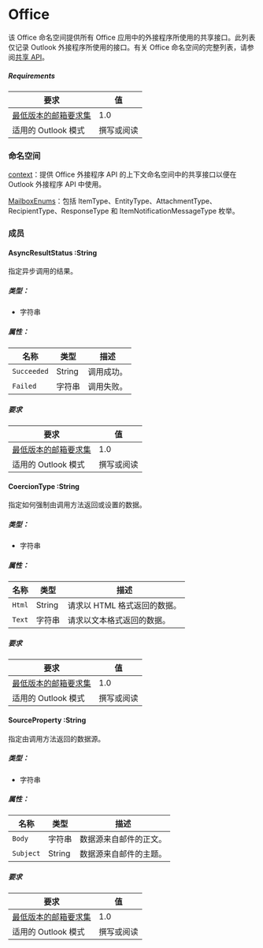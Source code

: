  

# <a name="office"></a>Office

该 Office 命名空间提供所有 Office 应用中的外接程序所使用的共享接口。此列表仅记录 Outlook 外接程序所使用的接口。有关 Office 命名空间的完整列表，请参阅[共享 API](../../shared/shared-api.md)。

##### <a name="requirements"></a>Requirements

|要求| 值|
|---|---|
|[最低版本的邮箱要求集](../tutorial-api-requirement-sets.md)| 1.0|
|适用的 Outlook 模式| 撰写或阅读|

### <a name="namespaces"></a>命名空间

[context](Office.context.md)：提供 Office 外接程序 API 的上下文命名空间中的共享接口以便在 Outlook 外接程序 API 中使用。

[MailboxEnums](Office.MailboxEnums.md)：包括 ItemType、EntityType、AttachmentType、RecipientType、ResponseType 和 ItemNotificationMessageType 枚举。

### <a name="members"></a>成员

####  <a name="asyncresultstatus-:string"></a>AsyncResultStatus :String

指定异步调用的结果。

##### <a name="type:"></a>类型：

*   字符串

##### <a name="properties:"></a>属性：

|名称| 类型| 描述|
|---|---|---|
|`Succeeded`| String|调用成功。|
|`Failed`| 字符串|调用失败。|

##### <a name="requirements"></a>要求

|要求| 值|
|---|---|
|[最低版本的邮箱要求集](../tutorial-api-requirement-sets.md)| 1.0|
|适用的 Outlook 模式| 撰写或阅读|
####  <a name="coerciontype-:string"></a>CoercionType :String

指定如何强制由调用方法返回或设置的数据。

##### <a name="type:"></a>类型：

*   字符串

##### <a name="properties:"></a>属性：

|名称| 类型| 描述|
|---|---|---|
|`Html`| String|请求以 HTML 格式返回的数据。|
|`Text`| 字符串|请求以文本格式返回的数据。|

##### <a name="requirements"></a>要求

|要求| 值|
|---|---|
|[最低版本的邮箱要求集](../tutorial-api-requirement-sets.md)| 1.0|
|适用的 Outlook 模式| 撰写或阅读|
####  <a name="sourceproperty-:string"></a>SourceProperty :String

指定由调用方法返回的数据源。

##### <a name="type:"></a>类型：

*   字符串

##### <a name="properties:"></a>属性：

|名称| 类型| 描述|
|---|---|---|
|`Body`| 字符串|数据源来自邮件的正文。|
|`Subject`| String|数据源来自邮件的主题。|

##### <a name="requirements"></a>要求

|要求| 值|
|---|---|
|[最低版本的邮箱要求集](../tutorial-api-requirement-sets.md)| 1.0|
|适用的 Outlook 模式| 撰写或阅读|
